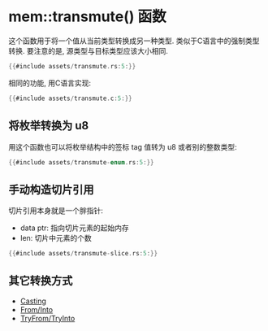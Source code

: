 # mem::transmute() 函数

这个函数用于将一个值从当前类型转换成另一种类型. 类似于C语言中的强制类型转换.
要注意的是, 源类型与目标类型应该大小相同.

```rust
{{#include assets/transmute.rs:5:}}
```

相同的功能, 用C语言实现:

```C
{{#include assets/transmute.c:5:}}
```

## 将枚举转换为 u8
用这个函数也可以将枚举结构中的签标 tag 值转为 u8 或者别的整数类型:

```rust
{{#include assets/transmute-enum.rs:5:}}
```

## 手动构造切片引用

切片引用本身就是一个胖指针:
- data ptr: 指向切片元素的起始内存
- len: 切片中元素的个数

```rust
{{#include assets/transmute-slice.rs:5:}}
```

## 其它转换方式

- [Casting](../primitives/cast.md)
- [From/Into](../common-traits/from-into.md)
- [TryFrom/TryInto](../common-traits/try-from-try-into.md)
